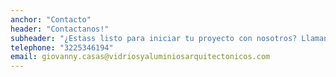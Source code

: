 ```yaml
---
anchor: "Contacto"
header: "Contactanos!"
subheader: "¿Estass listo para iniciar tu proyecto con nosotros? Llamanos o escribenos!"
telephone: "3225346194"
email: giovanny.casas@vidriosyaluminiosarquitectonicos.com
---
```


